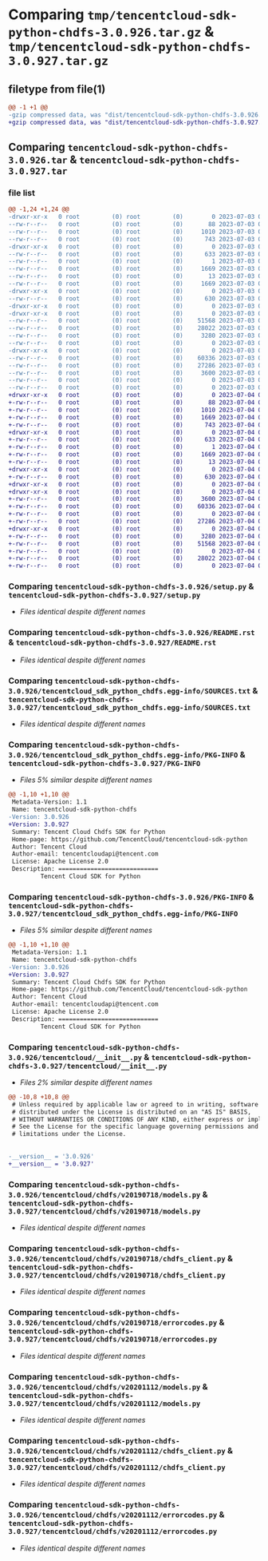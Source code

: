 # Comparing `tmp/tencentcloud-sdk-python-chdfs-3.0.926.tar.gz` & `tmp/tencentcloud-sdk-python-chdfs-3.0.927.tar.gz`

## filetype from file(1)

```diff
@@ -1 +1 @@
-gzip compressed data, was "dist/tencentcloud-sdk-python-chdfs-3.0.926.tar", last modified: Mon Jul  3 00:21:57 2023, max compression
+gzip compressed data, was "dist/tencentcloud-sdk-python-chdfs-3.0.927.tar", last modified: Tue Jul  4 00:17:34 2023, max compression
```

## Comparing `tencentcloud-sdk-python-chdfs-3.0.926.tar` & `tencentcloud-sdk-python-chdfs-3.0.927.tar`

### file list

```diff
@@ -1,24 +1,24 @@
-drwxr-xr-x   0 root         (0) root         (0)        0 2023-07-03 00:21:57.000000 tencentcloud-sdk-python-chdfs-3.0.926/
--rw-r--r--   0 root         (0) root         (0)       88 2023-07-03 00:21:57.000000 tencentcloud-sdk-python-chdfs-3.0.926/setup.cfg
--rw-r--r--   0 root         (0) root         (0)     1010 2023-07-03 00:21:57.000000 tencentcloud-sdk-python-chdfs-3.0.926/setup.py
--rw-r--r--   0 root         (0) root         (0)      743 2023-07-03 00:21:57.000000 tencentcloud-sdk-python-chdfs-3.0.926/README.rst
-drwxr-xr-x   0 root         (0) root         (0)        0 2023-07-03 00:21:57.000000 tencentcloud-sdk-python-chdfs-3.0.926/tencentcloud_sdk_python_chdfs.egg-info/
--rw-r--r--   0 root         (0) root         (0)      633 2023-07-03 00:21:57.000000 tencentcloud-sdk-python-chdfs-3.0.926/tencentcloud_sdk_python_chdfs.egg-info/SOURCES.txt
--rw-r--r--   0 root         (0) root         (0)        1 2023-07-03 00:21:57.000000 tencentcloud-sdk-python-chdfs-3.0.926/tencentcloud_sdk_python_chdfs.egg-info/dependency_links.txt
--rw-r--r--   0 root         (0) root         (0)     1669 2023-07-03 00:21:57.000000 tencentcloud-sdk-python-chdfs-3.0.926/tencentcloud_sdk_python_chdfs.egg-info/PKG-INFO
--rw-r--r--   0 root         (0) root         (0)       13 2023-07-03 00:21:57.000000 tencentcloud-sdk-python-chdfs-3.0.926/tencentcloud_sdk_python_chdfs.egg-info/top_level.txt
--rw-r--r--   0 root         (0) root         (0)     1669 2023-07-03 00:21:57.000000 tencentcloud-sdk-python-chdfs-3.0.926/PKG-INFO
-drwxr-xr-x   0 root         (0) root         (0)        0 2023-07-03 00:21:57.000000 tencentcloud-sdk-python-chdfs-3.0.926/tencentcloud/
--rw-r--r--   0 root         (0) root         (0)      630 2023-07-03 00:21:57.000000 tencentcloud-sdk-python-chdfs-3.0.926/tencentcloud/__init__.py
-drwxr-xr-x   0 root         (0) root         (0)        0 2023-07-03 00:21:57.000000 tencentcloud-sdk-python-chdfs-3.0.926/tencentcloud/chdfs/
-drwxr-xr-x   0 root         (0) root         (0)        0 2023-07-03 00:21:57.000000 tencentcloud-sdk-python-chdfs-3.0.926/tencentcloud/chdfs/v20190718/
--rw-r--r--   0 root         (0) root         (0)    51568 2023-07-03 00:21:57.000000 tencentcloud-sdk-python-chdfs-3.0.926/tencentcloud/chdfs/v20190718/models.py
--rw-r--r--   0 root         (0) root         (0)    28022 2023-07-03 00:21:57.000000 tencentcloud-sdk-python-chdfs-3.0.926/tencentcloud/chdfs/v20190718/chdfs_client.py
--rw-r--r--   0 root         (0) root         (0)     3280 2023-07-03 00:21:57.000000 tencentcloud-sdk-python-chdfs-3.0.926/tencentcloud/chdfs/v20190718/errorcodes.py
--rw-r--r--   0 root         (0) root         (0)        0 2023-07-03 00:21:57.000000 tencentcloud-sdk-python-chdfs-3.0.926/tencentcloud/chdfs/v20190718/__init__.py
-drwxr-xr-x   0 root         (0) root         (0)        0 2023-07-03 00:21:57.000000 tencentcloud-sdk-python-chdfs-3.0.926/tencentcloud/chdfs/v20201112/
--rw-r--r--   0 root         (0) root         (0)    60336 2023-07-03 00:21:57.000000 tencentcloud-sdk-python-chdfs-3.0.926/tencentcloud/chdfs/v20201112/models.py
--rw-r--r--   0 root         (0) root         (0)    27286 2023-07-03 00:21:57.000000 tencentcloud-sdk-python-chdfs-3.0.926/tencentcloud/chdfs/v20201112/chdfs_client.py
--rw-r--r--   0 root         (0) root         (0)     3600 2023-07-03 00:21:57.000000 tencentcloud-sdk-python-chdfs-3.0.926/tencentcloud/chdfs/v20201112/errorcodes.py
--rw-r--r--   0 root         (0) root         (0)        0 2023-07-03 00:21:57.000000 tencentcloud-sdk-python-chdfs-3.0.926/tencentcloud/chdfs/v20201112/__init__.py
--rw-r--r--   0 root         (0) root         (0)        0 2023-07-03 00:21:57.000000 tencentcloud-sdk-python-chdfs-3.0.926/tencentcloud/chdfs/__init__.py
+drwxr-xr-x   0 root         (0) root         (0)        0 2023-07-04 00:17:34.000000 tencentcloud-sdk-python-chdfs-3.0.927/
+-rw-r--r--   0 root         (0) root         (0)       88 2023-07-04 00:17:34.000000 tencentcloud-sdk-python-chdfs-3.0.927/setup.cfg
+-rw-r--r--   0 root         (0) root         (0)     1010 2023-07-04 00:17:34.000000 tencentcloud-sdk-python-chdfs-3.0.927/setup.py
+-rw-r--r--   0 root         (0) root         (0)     1669 2023-07-04 00:17:34.000000 tencentcloud-sdk-python-chdfs-3.0.927/PKG-INFO
+-rw-r--r--   0 root         (0) root         (0)      743 2023-07-04 00:17:34.000000 tencentcloud-sdk-python-chdfs-3.0.927/README.rst
+drwxr-xr-x   0 root         (0) root         (0)        0 2023-07-04 00:17:34.000000 tencentcloud-sdk-python-chdfs-3.0.927/tencentcloud_sdk_python_chdfs.egg-info/
+-rw-r--r--   0 root         (0) root         (0)      633 2023-07-04 00:17:34.000000 tencentcloud-sdk-python-chdfs-3.0.927/tencentcloud_sdk_python_chdfs.egg-info/SOURCES.txt
+-rw-r--r--   0 root         (0) root         (0)        1 2023-07-04 00:17:34.000000 tencentcloud-sdk-python-chdfs-3.0.927/tencentcloud_sdk_python_chdfs.egg-info/dependency_links.txt
+-rw-r--r--   0 root         (0) root         (0)     1669 2023-07-04 00:17:34.000000 tencentcloud-sdk-python-chdfs-3.0.927/tencentcloud_sdk_python_chdfs.egg-info/PKG-INFO
+-rw-r--r--   0 root         (0) root         (0)       13 2023-07-04 00:17:34.000000 tencentcloud-sdk-python-chdfs-3.0.927/tencentcloud_sdk_python_chdfs.egg-info/top_level.txt
+drwxr-xr-x   0 root         (0) root         (0)        0 2023-07-04 00:17:34.000000 tencentcloud-sdk-python-chdfs-3.0.927/tencentcloud/
+-rw-r--r--   0 root         (0) root         (0)      630 2023-07-04 00:17:34.000000 tencentcloud-sdk-python-chdfs-3.0.927/tencentcloud/__init__.py
+drwxr-xr-x   0 root         (0) root         (0)        0 2023-07-04 00:17:34.000000 tencentcloud-sdk-python-chdfs-3.0.927/tencentcloud/chdfs/
+drwxr-xr-x   0 root         (0) root         (0)        0 2023-07-04 00:17:34.000000 tencentcloud-sdk-python-chdfs-3.0.927/tencentcloud/chdfs/v20201112/
+-rw-r--r--   0 root         (0) root         (0)     3600 2023-07-04 00:17:34.000000 tencentcloud-sdk-python-chdfs-3.0.927/tencentcloud/chdfs/v20201112/errorcodes.py
+-rw-r--r--   0 root         (0) root         (0)    60336 2023-07-04 00:17:34.000000 tencentcloud-sdk-python-chdfs-3.0.927/tencentcloud/chdfs/v20201112/models.py
+-rw-r--r--   0 root         (0) root         (0)        0 2023-07-04 00:17:34.000000 tencentcloud-sdk-python-chdfs-3.0.927/tencentcloud/chdfs/v20201112/__init__.py
+-rw-r--r--   0 root         (0) root         (0)    27286 2023-07-04 00:17:34.000000 tencentcloud-sdk-python-chdfs-3.0.927/tencentcloud/chdfs/v20201112/chdfs_client.py
+drwxr-xr-x   0 root         (0) root         (0)        0 2023-07-04 00:17:34.000000 tencentcloud-sdk-python-chdfs-3.0.927/tencentcloud/chdfs/v20190718/
+-rw-r--r--   0 root         (0) root         (0)     3280 2023-07-04 00:17:34.000000 tencentcloud-sdk-python-chdfs-3.0.927/tencentcloud/chdfs/v20190718/errorcodes.py
+-rw-r--r--   0 root         (0) root         (0)    51568 2023-07-04 00:17:34.000000 tencentcloud-sdk-python-chdfs-3.0.927/tencentcloud/chdfs/v20190718/models.py
+-rw-r--r--   0 root         (0) root         (0)        0 2023-07-04 00:17:34.000000 tencentcloud-sdk-python-chdfs-3.0.927/tencentcloud/chdfs/v20190718/__init__.py
+-rw-r--r--   0 root         (0) root         (0)    28022 2023-07-04 00:17:34.000000 tencentcloud-sdk-python-chdfs-3.0.927/tencentcloud/chdfs/v20190718/chdfs_client.py
+-rw-r--r--   0 root         (0) root         (0)        0 2023-07-04 00:17:34.000000 tencentcloud-sdk-python-chdfs-3.0.927/tencentcloud/chdfs/__init__.py
```

### Comparing `tencentcloud-sdk-python-chdfs-3.0.926/setup.py` & `tencentcloud-sdk-python-chdfs-3.0.927/setup.py`

 * *Files identical despite different names*

### Comparing `tencentcloud-sdk-python-chdfs-3.0.926/README.rst` & `tencentcloud-sdk-python-chdfs-3.0.927/README.rst`

 * *Files identical despite different names*

### Comparing `tencentcloud-sdk-python-chdfs-3.0.926/tencentcloud_sdk_python_chdfs.egg-info/SOURCES.txt` & `tencentcloud-sdk-python-chdfs-3.0.927/tencentcloud_sdk_python_chdfs.egg-info/SOURCES.txt`

 * *Files identical despite different names*

### Comparing `tencentcloud-sdk-python-chdfs-3.0.926/tencentcloud_sdk_python_chdfs.egg-info/PKG-INFO` & `tencentcloud-sdk-python-chdfs-3.0.927/PKG-INFO`

 * *Files 5% similar despite different names*

```diff
@@ -1,10 +1,10 @@
 Metadata-Version: 1.1
 Name: tencentcloud-sdk-python-chdfs
-Version: 3.0.926
+Version: 3.0.927
 Summary: Tencent Cloud Chdfs SDK for Python
 Home-page: https://github.com/TencentCloud/tencentcloud-sdk-python
 Author: Tencent Cloud
 Author-email: tencentcloudapi@tencent.com
 License: Apache License 2.0
 Description: ============================
         Tencent Cloud SDK for Python
```

### Comparing `tencentcloud-sdk-python-chdfs-3.0.926/PKG-INFO` & `tencentcloud-sdk-python-chdfs-3.0.927/tencentcloud_sdk_python_chdfs.egg-info/PKG-INFO`

 * *Files 5% similar despite different names*

```diff
@@ -1,10 +1,10 @@
 Metadata-Version: 1.1
 Name: tencentcloud-sdk-python-chdfs
-Version: 3.0.926
+Version: 3.0.927
 Summary: Tencent Cloud Chdfs SDK for Python
 Home-page: https://github.com/TencentCloud/tencentcloud-sdk-python
 Author: Tencent Cloud
 Author-email: tencentcloudapi@tencent.com
 License: Apache License 2.0
 Description: ============================
         Tencent Cloud SDK for Python
```

### Comparing `tencentcloud-sdk-python-chdfs-3.0.926/tencentcloud/__init__.py` & `tencentcloud-sdk-python-chdfs-3.0.927/tencentcloud/__init__.py`

 * *Files 2% similar despite different names*

```diff
@@ -10,8 +10,8 @@
 # Unless required by applicable law or agreed to in writing, software
 # distributed under the License is distributed on an "AS IS" BASIS,
 # WITHOUT WARRANTIES OR CONDITIONS OF ANY KIND, either express or implied.
 # See the License for the specific language governing permissions and
 # limitations under the License.
 
 
-__version__ = '3.0.926'
+__version__ = '3.0.927'
```

### Comparing `tencentcloud-sdk-python-chdfs-3.0.926/tencentcloud/chdfs/v20190718/models.py` & `tencentcloud-sdk-python-chdfs-3.0.927/tencentcloud/chdfs/v20190718/models.py`

 * *Files identical despite different names*

### Comparing `tencentcloud-sdk-python-chdfs-3.0.926/tencentcloud/chdfs/v20190718/chdfs_client.py` & `tencentcloud-sdk-python-chdfs-3.0.927/tencentcloud/chdfs/v20190718/chdfs_client.py`

 * *Files identical despite different names*

### Comparing `tencentcloud-sdk-python-chdfs-3.0.926/tencentcloud/chdfs/v20190718/errorcodes.py` & `tencentcloud-sdk-python-chdfs-3.0.927/tencentcloud/chdfs/v20190718/errorcodes.py`

 * *Files identical despite different names*

### Comparing `tencentcloud-sdk-python-chdfs-3.0.926/tencentcloud/chdfs/v20201112/models.py` & `tencentcloud-sdk-python-chdfs-3.0.927/tencentcloud/chdfs/v20201112/models.py`

 * *Files identical despite different names*

### Comparing `tencentcloud-sdk-python-chdfs-3.0.926/tencentcloud/chdfs/v20201112/chdfs_client.py` & `tencentcloud-sdk-python-chdfs-3.0.927/tencentcloud/chdfs/v20201112/chdfs_client.py`

 * *Files identical despite different names*

### Comparing `tencentcloud-sdk-python-chdfs-3.0.926/tencentcloud/chdfs/v20201112/errorcodes.py` & `tencentcloud-sdk-python-chdfs-3.0.927/tencentcloud/chdfs/v20201112/errorcodes.py`

 * *Files identical despite different names*

